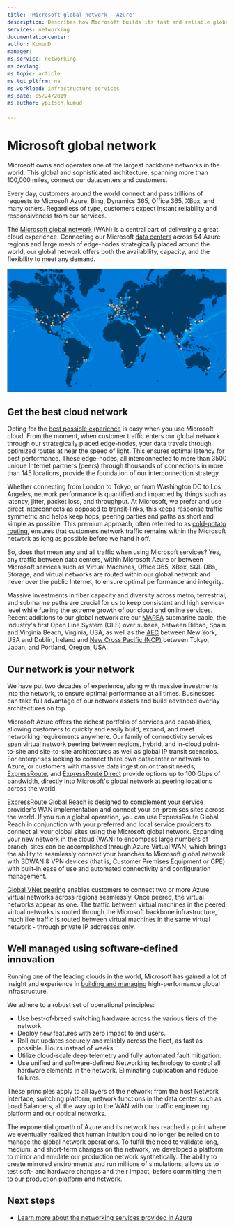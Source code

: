 ```yaml
---
title: 'Microsoft global network - Azure'
description: Describes how Microsoft builds its fast and reliable global network
services: networking
documentationcenter: 
author: KumudD
manager: 
ms.service: networking
ms.devlang: 
ms.topic: article
ms.tgt_pltfrm: na
ms.workload: infrastructure-services
ms.date: 05/24/2019
ms.author: ypitsch,kumud

---
```


# Microsoft global network

Microsoft owns and operates one of the largest backbone networks in the world. This global and sophisticated architecture, spanning more than 100,000 miles, connect our datacenters and customers. 
 
Every day, customers around the world connect and pass trillions of requests to Microsoft Azure, Bing, Dynamics 365, Office 365, XBox, and many others. Regardless of type, customers expect instant reliability and responsiveness from our services. 
 
The [Microsoft global network](https://azure.microsoft.com/global-infrastructure/global-network/) (WAN) is a central part of delivering a great cloud experience. Connecting our Microsoft [data centers](https://azure.microsoft.com/global-infrastructure/) across 54 Azure regions and large mesh of edge-nodes strategically placed around the world, our global network offers both the availability, capacity, and the flexibility to meet any demand.

![Microsoft global network](./media/microsoft-global-network/microsoft-global-wan.png)
 
## Get the best cloud network
 
Opting for the [best possible experience](https://www.sdxcentral.com/articles/news/azure-tops-aws-gcp-in-cloud-performance-says-thousandeyes/2018/11/) is easy when you use Microsoft cloud. From the moment, when customer traffic enters our global network through our strategically placed edge-nodes, your data travels through optimized routes at near the speed of light. This ensures optimal latency for best performance. These edge-nodes, all interconnected to more than 3500 unique Internet partners (peers)  through thousands of connections in more than 145 locations, provide the foundation of our interconnection strategy. 
 
Whether connecting from London to Tokyo, or from Washington DC to Los Angeles, network performance is quantified and impacted by things such as latency, jitter, packet loss, and throughput.  At Microsoft, we prefer and use direct interconnects as opposed to transit-links, this keeps response traffic symmetric and helps keep hops, peering parties and paths as short and simple as possible. This premium approach, often referred to as [cold-potato routing](https://en.wikipedia.org/wiki/Hot-potato_and_cold-potato_routing), ensures that customers network traffic remains within the Microsoft network as long as possible before we hand it off.  
 
So, does that mean any and all traffic when using Microsoft services? Yes, any traffic between data centers, within Microsoft Azure or between Microsoft services such as Virtual Machines, Office 365, XBox, SQL DBs, Storage, and virtual networks are routed within our global network and never over the public Internet, to ensure optimal performance and integrity.  
 
Massive investments in fiber capacity and diversity across metro, terrestrial, and submarine paths are crucial for us to keep consistent and high service-level while fueling the extreme growth of our cloud and online services. Recent additions to our global network are our [MAREA](https://www.submarinecablemap.com/#/submarine-cable/marea) submarine cable,  the industry's first Open Line System (OLS) over subsea, between Bilbao, Spain and Virginia Beach, Virginia, USA, as well as the [AEC](https://www.submarinecablemap.com/#/submarine-cable/aeconnect-1) between New York, USA and Dublin, Ireland and [New Cross Pacific (NCP)](https://www.submarinecablemap.com/#/submarine-cable/new-cross-pacific-ncp-cable-system) between Tokyo, Japan, and Portland, Oregon, USA. 
 

## Our network is your network

We have put two decades of experience, along with massive investments into the network, to ensure optimal performance at all times. Businesses can take full advantage of our network assets and build advanced overlay architectures on top. 
 
Microsoft Azure offers the richest portfolio of services and capabilities, allowing customers to quickly and easily build, expand, and meet networking requirements anywhere. Our family of connectivity services span virtual network peering between regions, hybrid, and in-cloud point-to-site and site-to-site architectures as well as global IP transit scenarios.  For enterprises looking to connect there own datacenter or network to Azure, or customers with massive data ingestion or transit needs, [ExpressRoute](../expressroute/expressroute-introduction.md), and [ExpressRoute Direct](../expressroute/expressroute-erdirect-about.md) provide options up to 100 Gbps of bandwidth, directly into Microsoft's global network at peering locations across the world.  
 
[ExpressRoute Global Reach](../expressroute/expressroute-global-reach.md) is designed to complement your service provider's WAN implementation and connect your on-premises sites across the world. If you run a global operation, you can use ExpressRoute Global Reach in conjunction with your preferred and local service providers to connect all your global sites using the Microsoft global network. Expanding your new network in the cloud (WAN) to encompass large numbers of branch-sites can be accomplished through Azure Virtual WAN, which brings the ability to seamlessly connect your branches to Microsoft global network with SDWAN & VPN devices (that is, Customer Premises Equipment or CPE) with built-in ease of use and automated connectivity and configuration management. 
 
[Global VNet peering](../virtual-network/virtual-network-peering-overview.md) enables customers to connect two or more Azure virtual networks across regions seamlessly. Once peered, the virtual networks appear as one. The traffic between virtual machines in the peered virtual networks is routed through the Microsoft backbone infrastructure, much like traffic is routed between virtual machines in the same virtual network - through private IP addresses only. 
 

## Well managed using software-defined innovation

Running one of the leading clouds in the world, Microsoft has gained a lot of insight and experience in [building and managing](https://myignite.techcommunity.microsoft.com/sessions/66668) high-performance global infrastructure.  
 
We adhere to a robust set of operational principles: 
 
- Use best-of-breed switching hardware across the various tiers of the network.  
- Deploy new features with zero impact to end users.  
- Roll out updates securely and reliably across the fleet, as fast as possible. Hours instead of weeks.  
- Utilize cloud-scale deep telemetry and fully automated fault mitigation.  
- Use unified and software-defined Networking technology to control all hardware elements in the network.  Eliminating duplication and reduce failures. 
 
These principles apply to all layers of the network: from the host Network Interface, switching platform, network functions in the data center such as Load Balancers, all the way up to the WAN with our traffic engineering platform and our optical networks.  
 
The exponential growth of Azure and its network has reached a point where we eventually realized that human intuition could no longer be relied on to manage the global network operations. To fulfill the need to validate long, medium, and short-term changes on the network, we developed a platform to mirror and emulate our production network synthetically. The ability to create mirrored environments and run millions of simulations, allows us to test soft- and hardware changes and their impact, before committing them to our production platform and network. 

## Next steps
- [Learn more about the networking services provided in Azure](https://azure.microsoft.com/product-categories/networking/)

